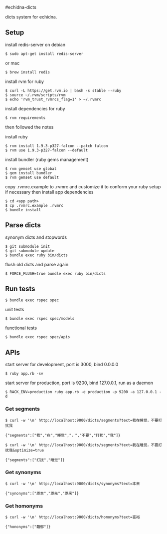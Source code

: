 #echidna-dicts

dicts system for echidna.

## Setup

install redis-server on debian

```
$ sudo apt-get install redis-server
```

or mac

```
$ brew install redis
```

install rvm for ruby

```
$ curl -L https://get.rvm.io | bash -s stable --ruby
$ source ~/.rvm/scripts/rvm
$ echo 'rvm_trust_rvmrcs_flag=1' > ~/.rvmrc
```

install dependencies for ruby

```
$ rvm requirements
```

then followed the notes

install ruby

```
$ rvm install 1.9.3-p327-falcon --patch falcon
$ rvm use 1.9.3-p327-falcon --default
```

install bundler (ruby gems management)

```
$ rvm gemset use global
$ gem install bundler
$ rvm gemset use default
```

copy .rvmrc.example to .rvmrc and customize it to conform your ruby setup if necessary
then install app dependencies

```
$ cd <app path>
$ cp .rvmrc.example .rvmrc
$ bundle install
```

## Parse dicts

synonym dicts and stopwords

```
$ git submodule init
$ git submodule update
$ bundle exec ruby bin/dicts
```
flush old dicts and parse again

```
$ FORCE_FLUSH=true bundle exec ruby bin/dicts
```

## Run tests

```
$ bundle exec rspec spec
```

unit tests

```
$ bundle exec rspec spec/models
```

functional tests

```
$ bundle exec rspec spec/apis
```

## APIs

start server for development, port is 3000, bind 0.0.0.0

```
$ ruby app.rb -sv
```

start server for production, port is 9200, bind 127.0.0.1, run as a daemon

```
$ RACK_ENV=production ruby app.rb -e production -p 9200 -a 127.0.0.1 -d
```

### Get segments

```
$ curl -w '\n' http://localhost:9000/dicts/segments?text=我在睡觉，不要打扰我

{"segments":["我","在","睡觉","，","不要","打扰","我"]}
```

```
$ curl -w '\n' http://localhost:9000/dicts/segments?text=我在睡觉，不要打扰我&optimize=true

{"segments":["打扰","睡觉"]}
```

### Get synonyms

```
$ curl -w '\n' http://localhost:9000/dicts/synonyms?text=本来

{"synonyms":["原本","原先","原来"]}
```

### Get homonyms

```
$ curl -w '\n' http://localhost:9000/dicts/homonyms?text=富裕

{"hononyms":["馥郁"]}
```
